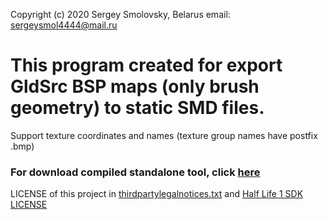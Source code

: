 Copyright (c) 2020 Sergey Smolovsky, Belarus
email: sergeysmol4444@mail.ru

# This program created for export GldSrc BSP maps (only brush geometry) to static SMD files.
Support texture coordinates and names (texture group names have postfix .bmp)

### For download compiled standalone tool, click [here](https://github.com/Sergey-KoRJiK/GldSrcBSPtoSMD/raw/master/GoldSrcBSPtoSMD.exe)

LICENSE of this project in [thirdpartylegalnotices.txt](https://github.com/Sergey-KoRJiK/GldSrcBSPtoSMD/blob/master/LICENSES/thirdpartylegalnotices.txt) and [Half Life 1 SDK LICENSE](https://github.com/Sergey-KoRJiK/GldSrcBSPtoSMD/blob/master/LICENSES/LICENSE%20HALF-LIFE%20SDK.txt)